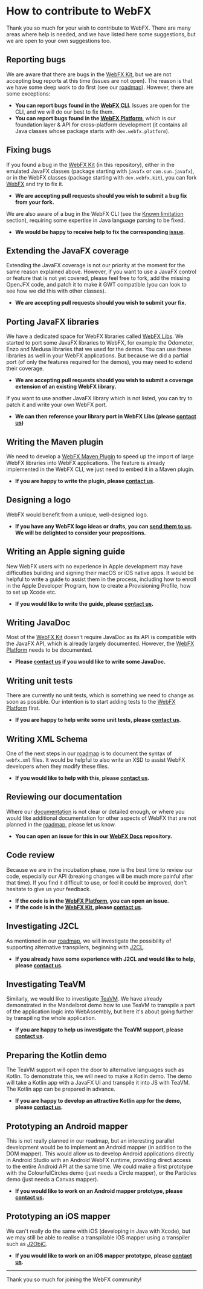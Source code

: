 # How to contribute to WebFX

Thank you so much for your wish to contribute to WebFX. There are many areas where help is needed, and we have listed here some suggestions, but we are open to your own suggestions too.


## Reporting bugs

We are aware that there are bugs in the [WebFX Kit](webfx-kit), but we are not accepting bug reports at this time (issues are not open). The reason is that we have some deep work to do first (see our [roadmap](ROADMAP.md)). However, there are some exceptions:

- **You can report bugs found in the [WebFX CLI][webfx-cli-repo].** Issues are open for the CLI, and we will do our best to fix them.
- **You can report bugs found in the [WebFX Platform][webfx-platform-repo]**, which is our foundation layer & API for cross-platform development (it contains all Java classes whose package starts with `dev.webfx.platform`).


## Fixing bugs

If you found a bug in the [WebFX Kit](webfx-kit) (in this repository), either in the emulated JavaFX classes (package starting with `javafx` or `com.sun.javafx`), or in the WebFX classes (package starting with `dev.webfx.kit`), you can fork [WebFX](https://github.com/webfx-project/webfx) and try to fix it.

- **We are accepting pull requests should you wish to submit a bug fix from your fork.**

We are also aware of a bug in the WebFX CLI (see the [Known limitation](https://github.com/webfx-project/webfx-cli#known-limitation) section), requiring some expertise in Java language parsing to be fixed.

- **We would be happy to receive help to fix the corresponding [issue](https://github.com/webfx-project/webfx-cli/issues/1).**


## Extending the JavaFX coverage

Extending the JavaFX coverage is not our priority at the moment for the same reason explained above. However, if you want to use a JavaFX control or feature that is not yet covered, please feel free to fork, add the missing OpenJFX code, and patch it to make it GWT compatible (you can look to see how we did this with other classes).

- **We are accepting pull requests should you wish to submit your fix.**


## Porting JavaFX libraries

We have a dedicated space for WebFX libraries called [WebFX Libs](https://github.com/webfx-libs). We started to port some JavaFX libraries to WebFX, for example the Odometer, Enzo and Medusa libraries that we used for the demos. You can use these libraries as well in your WebFX applications. But because we did a partial port (of only the features required for the demos), you may need to extend their coverage.

- **We are accepting pull requests should you wish to submit a coverage extension of an existing WebFX library.**

If you want to use another JavaFX library which is not listed, you can try to patch it and write your own WebFX port.

- **We can then reference your library port in WebFX Libs (please [contact us][webfx-contactus])**


## Writing the Maven plugin

We need to develop a [WebFX Maven Plugin][webfx-maven-plugin-repo] to speed up the import of large WebFX libraries into WebFX applications. The feature is already implemented in the WebFX CLI, we just need to embed it in a Maven plugin.

- **If you are happy to write the plugin, please [contact us][webfx-contactus].**


## Designing a logo

WebFX would benefit from a unique, well-designed logo.

- **If you have any WebFX logo ideas or drafts, you can [send them to us][webfx-contactus]. We will be delighted to consider your propositions.**


## Writing an Apple signing guide

New WebFX users with no experience in Apple development may have difficulties building and signing their macOS or iOS native apps. It would be helpful to write a guide to assist them in the process, including how to enroll in the Apple Developer Program, how to create a Provisioning Profile, how to set up Xcode etc.

- **If you would like to write the guide, please [contact us][webfx-contactus].**


## Writing JavaDoc

Most of the [WebFX Kit](webfx-kit) doesn't require JavaDoc as its API is compatible with the JavaFX API, which is already largely documented. However, the [WebFX Platform][webfx-platform-repo] needs to be documented.

- **Please [contact us][webfx-contactus] if you would like to write some JavaDoc.**


## Writing unit tests

There are currently no unit tests, which is something we need to change as soon as possible. Our intention is to start adding tests to the [WebFX Platform][webfx-platform-repo] first.

- **If you are happy to help write some unit tests, please [contact us][webfx-contactus].**


## Writing XML Schema

One of the next steps in our [roadmap](ROADMAP.md) is to document the syntax of `webfx.xml` files. It would be helpful to also write an XSD to assist WebFX developers when they modify these files.

- **If you would like to help with this, please [contact us][webfx-contactus].**


## Reviewing our documentation

Where our [documentation](https://docs.webfx.dev) is not clear or detailed enough, or where you would like additional documentation for other aspects of WebFX that are not planned in the [roadmap](ROADMAP.md), please let us know.

- **You can open an issue for this in our [WebFX Docs](https://github.com/webfx-project/webfx-docs) repository.**


## Code review

Because we are in the incubation phase, now is the best time to review our code, especially our API (breaking changes will be much more painful after that time). If you find it difficult to use, or feel it could be improved, don't hesitate to give us your feedback.

- **If the code is in the [WebFX Platform][webfx-platform-repo], you can open an issue.**
- **If the code is in the [WebFX Kit](webfx-kit), please [contact us][webfx-contactus].**


## Investigating J2CL

As mentioned in our [roadmap](ROADMAP.md), we will investigate the possibility of supporting alternative transpilers, beginning with [J2CL](https://github.com/google/j2cl).

- **If you already have some experience with J2CL and would like to help, please [contact us][webfx-contactus].**


## Investigating TeaVM

Similarly, we would like to investigate [TeaVM](https://teavm.org). We have already demonstrated in the Mandelbrot demo how to use TeaVM to transpile a part of the application logic into WebAssembly, but here it's about going further by transpiling the whole application.

- **If you are happy to help us investigate the TeaVM support, please [contact us][webfx-contactus].**


## Preparing the Kotlin demo

The TeaVM support will open the door to alternative languages such as Kotlin. To demonstrate this, we will need to make a Kotlin demo. The demo will take a Kotlin app with a JavaFX UI and transpile it into JS with TeaVM. The Kotlin app can be prepared in advance.

- **If you are happy to develop an attractive Kotlin app for the demo, please [contact us][webfx-contactus].**


## Prototyping an Android mapper

This is not really planned in our roadmap, but an interesting parallel development would be to implement an Android mapper (in addition to the DOM mapper). This would allow us to develop Android applications directly in Android Studio with an Android WebFX runtime, providing direct access to the entire Android API at the same time. We could make a first prototype with the ColourfulCircles demo (just needs a Circle mapper), or the Particles demo (just needs a Canvas mapper).

- **If you would like to work on an Android mapper prototype, please [contact us][webfx-contactus].** 


## Prototyping an iOS mapper

We can't really do the same with iOS (developing in Java with Xcode), but we may still be able to realise a transpilable iOS mapper using a transpiler such as [J2ObjC](https://github.com/google/j2objc).

- **If you would like to work on an iOS mapper prototype, please [contact us][webfx-contactus].**


***


Thank you so much for joining the WebFX community!

[webfx-cli-repo]: https://github.com/webfx-project/webfx-cli
[webfx-platform-repo]: https://github.com/webfx-project/webfx-platform
[webfx-maven-plugin-repo]: https://github.com/webfx-project/webfx-platform
[webfx-contactus]: mailto:maintainer@webfx.dev